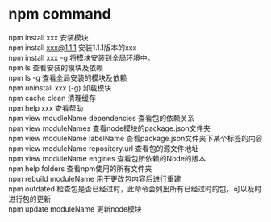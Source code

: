 # npm command

npm install xxx 安装模块  
npm install xxx@1.1.1   安装1.1.1版本的xxx  
npm install xxx -g 将模块安装到全局环境中。  
npm ls 查看安装的模块及依赖  
npm ls -g 查看全局安装的模块及依赖  
npm uninstall xxx  (-g) 卸载模块  
npm cache clean 清理缓存  
npm help xxx  查看帮助    
npm view moudleName dependencies  查看包的依赖关系  
npm view moduleNames  查看node模块的package.json文件夹  
npm view moduleName labelName  查看package.json文件夹下某个标签的内容  
npm view moduleName repository.url  查看包的源文件地址  
npm view moduleName engines   查看包所依赖的Node的版本  
npm help folders   查看npm使用的所有文件夹   
npm rebuild moduleName    用于更改包内容后进行重建  
npm outdated   检查包是否已经过时，此命令会列出所有已经过时的包，可以及时进行包的更新  
npm update moduleName   更新node模块  